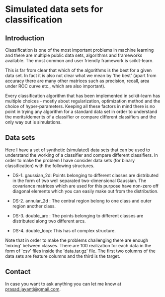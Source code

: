 # Simulated data sets for classification


## Introduction 

Classification is one of the most important problems in machine learning 
and there are multiple public data sets, algorithms and frameworks available.
The most common and user  friendly framework is scikit-learn. 

This is far from clear that which of the algorithms is the best for 
a given data set. In fact it is also not clear what we mean by 'the best'
(apart from accuracy there are many other matrices such as precision,
recall, area under ROC curve etc., which are also important). 

Every classification algorithm that has been implemented in scikit-learn 
has multiple choices - mostly about regularization, optimization method
and the choice of hyper-parameters. 
Keeping all these factors in mind there is no point 
in trying  any algorithm for a standard data set in order to understand the 
merits/demerits of a classifier or compare different classifiers and the only 
way out is simulations.

## Data sets 

Here I have a set of synthetic (simulated) data sets that can be used to
understand the working of a classifier and compare different classifiers. 
In order to make the problem I have consider data sets (for binary classification)
with the following structures.

- DS-1. gaussian_2d: Points belonging to different classes are distributed in the form 
   of two well separated two-dimensional Gaussian. The covariance matrices 
   which are used for this purpose have non-zero off diagonal elements 
   which you can easily make out from the distribution. 

- DS-2. annular_2d : The central region belong to one class and outer region 
   another class.
- DS-3. double_arc : The points belonging to different classes are distributed
   along two different arcs.
- DS-4. double_loop: This has  of complex structure. 

Note that in order to make the problems challenging there are enough 'mixing' 
between classes. There are 100 realization for each data in the form of 'csv'
files inside the 'data.tar.gz' file. The first two columns of the data sets 
are feature columns and the third is the target. 

## Contact 

In case you want to ask anything you can let me know at prasad.jayanti@gmail.com.
 
